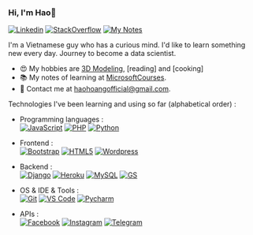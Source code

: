 ### Hi, I'm Hao👋
[![Linkedin](https://img.shields.io/badge/-LinkedIn-blue?style=flat&logo=Linkedin&logoColor=white&link=https://www.linkedin.com/in/haohoangofficial/)](https://www.linkedin.com/in/haohoangofficial/)
[![StackOverflow](https://aleen42.github.io/badges/src/stackoverflow.svg)](https://stackoverflow.com/users/9902858/hao-hoang)
[![My Notes](https://img.shields.io/badge/-My%20Notes-009e22?style=flat&logo=data:image/png;base64,iVBORw0KGgoAAAANSUhEUgAAAA4AAAARCAQAAABHwVUUAAAAxklEQVQYlYWROw6BQRSFp1LRW4BaqUCswAJsQYJoJDQsAI0VSIgIpUKjIgqxAIlGoSXexPNz+ecvMDi3uvnmzD0zVymFkwI9ui/Vo4JH4SDEhE9diSkCZMkzZ0Wblq6pwBspJdcGWUgzJEqDOk3S1DTES5IyGwbi37FmL0eqNnQToc+RMQkZkCVHnI4NXYQZcZZmz/ZZOy429JGhJIHepQP5ZeKn/jr1zJMZWmkPZmi9c/ktUNCAtNP625kZ/tqKeuQtmvd5B5bhnUU8EVlfAAAAAElFTkSuQmCC&link=https://github.com/haohoangofficial/MicrosoftCourses)](https://github.com/haohoangofficial/MicrosoftCourses)

I'm a Vietnamese guy who has a curious mind. I'd like to learn something new every day. Journey to become a data scientist.

- 😍 My hobbies are [3D Modeling](https://www.autodesk.com/), [reading] and [cooking]
- 📚 My notes of learning at [MicrosoftCourses](https://github.com/haohoangofficial/MicrosoftCourses).
- 💌 Contact me at [haohoangofficial@gmail.com](mailto:haohoangofficial@gmail.com).

Technologies I've been learning and using so far (alphabetical order) :

- Programming languages : <br />
    [![JavaScript](https://img.shields.io/badge/-JavaScript-eee?style=flat-square&logo=javascript&logoColor=DD9C25)](https://github.com/haohoangofficial/GoogleAppsScript)
    [![PHP](http://img.shields.io/badge/-PHP-eee?style=flat-square&logo=php&logoColor=4951aa)](https://github.com/haohoangofficial/WooCommerceFeatures)
    [![Python](http://img.shields.io/badge/-Python-eee?style=flat-square&logo=python&logoColor=F7BD2F)](https://github.com/haohoangofficial/MicrosoftCoursesEbook)

- Frontend : <br />
    [![Bootstrap](http://img.shields.io/badge/-Bootstrap-eee?style=flat-square&logo=bootstrap&logoColor=563D7C)]()
    [![HTML5](http://img.shields.io/badge/-HTML5-eee?style=flat-square&logo=html5&logoColor=E34F26)]()
    [![Wordpress](http://img.shields.io/badge/-Wordpress-eee?style=flat-square&logo=wordpress&logoColor=21759B)]()

- Backend : <br />
    [![Django](https://img.shields.io/badge/Django-092E20?style=for-the-badge&logo=django&logoColor=white)]()
    [![Heroku](https://img.shields.io/badge/-Heroku-eee?style=flat-square&logo=heroku&logoColor=430098)]()
    [![MySQL](http://img.shields.io/badge/-MySQL-eee?style=flat-square&logo=mysql&logoColor=4479A1)]()
    [![GS](https://img.shields.io/badge/Google-Apps%20Script-green)](https://github.com/haohoangofficial/GoogleAppsScript)

- OS & IDE & Tools : <br />
    [![Git](http://img.shields.io/badge/-Git-eee?style=flat-square&logo=git&logoColor=F05032)]()
    [![VS Code](http://img.shields.io/badge/-VS%20Code-eee?style=flat-square&logo=visual-studio-code&logoColor=007ACC)]()
    [![Pycharm](https://img.shields.io/badge/pycharm-143?style=for-the-badge&logo=pycharm&logoColor=black&color=black&labelColor=green)]()

- APIs : <br />
    [![Facebook](https://img.shields.io/badge/Facebook-1877F2?style=for-the-badge&logo=facebook&logoColor=white)]()
    [![Instagram](https://img.shields.io/badge/Instagram-E4405F?style=for-the-badge&logo=instagram&logoColor=white)]()
    [![Telegram](https://img.shields.io/badge/Telegram-2CA5E0?style=for-the-badge&logo=telegram&logoColor=white)](https://github.com/haohoangofficial/TelegramGS)